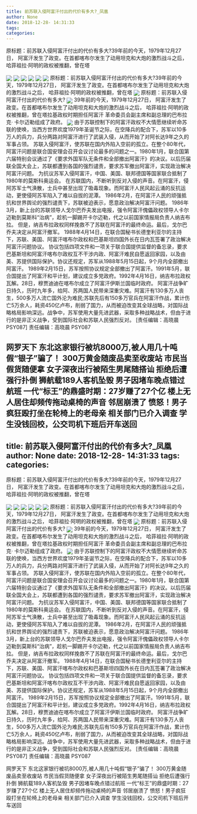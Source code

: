 ```yaml
---
title: 前苏联入侵阿富汗付出的代价有多大?_凤凰
author: None
date: 2018-12-28- 14:31:33
tags: 
categories: 
---
```

原标题：前苏联入侵阿富汗付出的代价有多大?39年前的今天，1979年12月27日， 阿富汗发生了政变。在首都喀布尔发生了动用坦克和大炮的激烈战斗之后， 哈菲祖拉·阿明的政权被推翻，曾在塔
<!-- more -->
                                
<img align="center" border="0" src="http://p1.ifengimg.com/a/2018_37/b1595fc7af57ef4_size19_w750_h172.gif" />
                                            
<img align="center" border="0" src="http://e0.ifengimg.com/05/2018/1227/D77695234410A44DAFC5B1C6CF537E199055C087_size51_w545_h331.jpeg" />
                                    
<img align="center" border="0" src="http://d.ifengimg.com/w600/e0.ifengimg.com/10/2018/1227/916C39D2292F5F3D866A6BFF9F859055518D220F_size64_w671_h366.jpeg" />
                            
<img align="center" border="0" src="http://e0.ifengimg.com/11/2018/1227/51AA3C16EF3C7BF5B968601A295DACA5934B3EC7_size51_w587_h351.jpeg" />
<img align="center" border="0" src="http://p2.ifengimg.com/a/2018_37/253d1eccaf46f38_size55_w1667_h104.jpg" />
<img align="center" border="0" src="http://p3.ifengimg.com/a/2018_49/a64cd6a00abc394_size348_w531_h705.jpg" />
原标题：前苏联入侵阿富汗付出的代价有多大?39年前的今天，1979年12月27日， 阿富汗发生了政变。在首都喀布尔发生了动用坦克和大炮的激烈战斗之后， 哈菲祖拉·阿明的政权被推翻，曾在塔
<img align="center" border="0" src="http://p0.ifengimg.com/a/2018_51/b8efb7a0a266d7b_size229_w600_h755.jpg" />
原标题：前苏联入侵阿富汗付出的代价有多大?
<img align="center" border="0" src="http://p3.ifengimg.com/a/2018_50/8f2d1a9637ac61d_size107_w750_h230.gif" />
39年前的今天，1979年12月27日， 阿富汗发生了政变。在首都喀布尔发生了动用坦克和大炮的激烈战斗之后， 哈菲祖拉·阿明的政权被推翻，曾在塔拉基政权时期担任阿富汗 革命委员会副主席和副总理的巴布拉克· 卡尔迈勒组成了政府。
<img align="center" border="0" src="http://p2.ifengimg.com/a/2016/0810/204c433878d5cf9size1_w16_h16.png" />
由于苏联控制下的阿富汗政权不大情愿继续听命苏联的使唤，当西方世界欢度1979年圣诞节之际，在空降兵的配合下，苏军以10多万人的兵力，兵分两路对阿富汗进行了武装入侵，从而开始了对阿长达9年之久的军事占领。
苏联入侵阿富汗，使苏联在国内外陷入空前的孤立。在整个80年代，阿富汗问题是联合国安理会召开会议讨论最多的问题之一。1980年1月，联合国第六届特别会议通过了《要求外国军队无条件和全部撤出阿富汗》的决议。以后历届联全国大会上，苏联都遭到各国的强烈谴责，要求苏军撤出阿富汗，实现政治解决阿富汗问题。
为抗议苏军入侵阿富汗，中国、美国、联邦德国等国家联合抵制了1980年的莫斯科奥运会。
在苏联国内，不断听到反对入侵的声音。在阿富汗，侵阿苏军士气涣散，士兵中甚至出现了吸毒现象。而阿富汗人民风起云涌的反抗运动，更使侵阿苏军陷入了难以自拔的泥潭。
1986年2月，在阿富汗人民的顽强抵抗和世界舆论的强烈谴责下，苏联被迫表示，愿意政治解决阿富汗问题。
1986年3月，新上台的苏联领导人戈尔巴乔夫发出电报，强令阿富汗傀儡政权领导人卡尔迈勒到莫斯科“治病”，趁机一脚踢开卡尔迈勒，代之以前国家情报局负责人纳吉布拉。
但是，纳吉布拉政权同样挽救不了苏联在阿富汗的最终命运。最后，戈尔巴乔夫决定从阿富汗撤军。
1988年4月14日，在联合国秘书长德奎利亚尔的主持下，苏联、美国、阿富汗喀布尔政权和巴基斯坦四国外长在日内瓦签署了政治解决阿富汗问题协议。
协议包括四项文件和一项关于联合国提供监督的备忘录，要求巴基斯坦和阿富汗喀布尔政权互不干涉内政、阿富汗难民自愿返回家园，以及由美、苏提供国际保护。协议还规定，苏军从1988年5月15日起，9个月内全部撤出阿富汗。
1989年2月15日，苏军按照协议规定全部撤出了阿富汗。1991年5月，联合国提出了阿富汗和平计划，建议成立多党政府。1992年4月16日，纳吉布拉政权瓦解。28日，穆贾迪迪在喀布尔成立了阿富汗伊斯兰国临时政府。
阿富汗战争旷日持久，历时九年多，给阿、苏两国人民带来深重灾难。阿富汗有130多万人丧生，500多万人流亡国外沦为难民;苏联先后有150多万官兵在阿富汗作战，累计伤亡5万余人，耗资450亿卢布，削弱了国力，从而被迫改变其全球战略，对国际战略格局影响深远。战争中，苏军使用大量先进武器，采取多种战略战术，但由于进行的是非正义战争，受到国际社会和苏联人民强烈反对。
                                [责任编辑：高晓晨                                    PSY087]                            
                                责任编辑：高晓晨                                    PSY087                            
                                                            
网罗天下
东北这家银行被坑8000万,被人用几十吨假“银子”骗了！
300万黄金随废品卖至收废站 市民当假货随便拿
女子深夜出行被陌生男尾随搭讪 拒绝后遭强行扑倒
狮航载189人客机坠毁 男子因堵车晚点错过航班
一代“标王”的鼎盛时期：27岁赚了27个亿
楼上无人居住却频传拖动桌椅的声音 邻居崩溃了
愤怒！男子疯狂殴打坐在轮椅上的老母亲 相关部门已介入调查
学生没钱回校，公交司机下班后开车送回
---
title: 前苏联入侵阿富汗付出的代价有多大?_凤凰
author: None
date: 2018-12-28- 14:31:33
tags: 
categories: 
---
原标题：前苏联入侵阿富汗付出的代价有多大?39年前的今天，1979年12月27日， 阿富汗发生了政变。在首都喀布尔发生了动用坦克和大炮的激烈战斗之后， 哈菲祖拉·阿明的政权被推翻，曾在塔
<!-- more -->
                                
<img align="center" border="0" src="http://p1.ifengimg.com/a/2018_37/b1595fc7af57ef4_size19_w750_h172.gif" />
                                            
<img align="center" border="0" src="http://e0.ifengimg.com/05/2018/1227/D77695234410A44DAFC5B1C6CF537E199055C087_size51_w545_h331.jpeg" />
                                    
<img align="center" border="0" src="http://d.ifengimg.com/w600/e0.ifengimg.com/10/2018/1227/916C39D2292F5F3D866A6BFF9F859055518D220F_size64_w671_h366.jpeg" />
                            
<img align="center" border="0" src="http://e0.ifengimg.com/11/2018/1227/51AA3C16EF3C7BF5B968601A295DACA5934B3EC7_size51_w587_h351.jpeg" />
<img align="center" border="0" src="http://p2.ifengimg.com/a/2018_37/253d1eccaf46f38_size55_w1667_h104.jpg" />
<img align="center" border="0" src="http://p3.ifengimg.com/a/2018_49/a64cd6a00abc394_size348_w531_h705.jpg" />
原标题：前苏联入侵阿富汗付出的代价有多大?39年前的今天，1979年12月27日， 阿富汗发生了政变。在首都喀布尔发生了动用坦克和大炮的激烈战斗之后， 哈菲祖拉·阿明的政权被推翻，曾在塔
<img align="center" border="0" src="http://p0.ifengimg.com/a/2018_51/b8efb7a0a266d7b_size229_w600_h755.jpg" />
原标题：前苏联入侵阿富汗付出的代价有多大?
<img align="center" border="0" src="http://p3.ifengimg.com/a/2018_50/8f2d1a9637ac61d_size107_w750_h230.gif" />
39年前的今天，1979年12月27日， 阿富汗发生了政变。在首都喀布尔发生了动用坦克和大炮的激烈战斗之后， 哈菲祖拉·阿明的政权被推翻，曾在塔拉基政权时期担任阿富汗 革命委员会副主席和副总理的巴布拉克· 卡尔迈勒组成了政府。
<img align="center" border="0" src="http://p2.ifengimg.com/a/2016/0810/204c433878d5cf9size1_w16_h16.png" />
由于苏联控制下的阿富汗政权不大情愿继续听命苏联的使唤，当西方世界欢度1979年圣诞节之际，在空降兵的配合下，苏军以10多万人的兵力，兵分两路对阿富汗进行了武装入侵，从而开始了对阿长达9年之久的军事占领。
苏联入侵阿富汗，使苏联在国内外陷入空前的孤立。在整个80年代，阿富汗问题是联合国安理会召开会议讨论最多的问题之一。1980年1月，联合国第六届特别会议通过了《要求外国军队无条件和全部撤出阿富汗》的决议。以后历届联全国大会上，苏联都遭到各国的强烈谴责，要求苏军撤出阿富汗，实现政治解决阿富汗问题。
为抗议苏军入侵阿富汗，中国、美国、联邦德国等国家联合抵制了1980年的莫斯科奥运会。
在苏联国内，不断听到反对入侵的声音。在阿富汗，侵阿苏军士气涣散，士兵中甚至出现了吸毒现象。而阿富汗人民风起云涌的反抗运动，更使侵阿苏军陷入了难以自拔的泥潭。
1986年2月，在阿富汗人民的顽强抵抗和世界舆论的强烈谴责下，苏联被迫表示，愿意政治解决阿富汗问题。
1986年3月，新上台的苏联领导人戈尔巴乔夫发出电报，强令阿富汗傀儡政权领导人卡尔迈勒到莫斯科“治病”，趁机一脚踢开卡尔迈勒，代之以前国家情报局负责人纳吉布拉。
但是，纳吉布拉政权同样挽救不了苏联在阿富汗的最终命运。最后，戈尔巴乔夫决定从阿富汗撤军。
1988年4月14日，在联合国秘书长德奎利亚尔的主持下，苏联、美国、阿富汗喀布尔政权和巴基斯坦四国外长在日内瓦签署了政治解决阿富汗问题协议。
协议包括四项文件和一项关于联合国提供监督的备忘录，要求巴基斯坦和阿富汗喀布尔政权互不干涉内政、阿富汗难民自愿返回家园，以及由美、苏提供国际保护。协议还规定，苏军从1988年5月15日起，9个月内全部撤出阿富汗。
1989年2月15日，苏军按照协议规定全部撤出了阿富汗。1991年5月，联合国提出了阿富汗和平计划，建议成立多党政府。1992年4月16日，纳吉布拉政权瓦解。28日，穆贾迪迪在喀布尔成立了阿富汗伊斯兰国临时政府。
阿富汗战争旷日持久，历时九年多，给阿、苏两国人民带来深重灾难。阿富汗有130多万人丧生，500多万人流亡国外沦为难民;苏联先后有150多万官兵在阿富汗作战，累计伤亡5万余人，耗资450亿卢布，削弱了国力，从而被迫改变其全球战略，对国际战略格局影响深远。战争中，苏军使用大量先进武器，采取多种战略战术，但由于进行的是非正义战争，受到国际社会和苏联人民强烈反对。
                                [责任编辑：高晓晨                                    PSY087]                            
                                责任编辑：高晓晨                                    PSY087                            
                                                            
网罗天下
东北这家银行被坑8000万,被人用几十吨假“银子”骗了！
300万黄金随废品卖至收废站 市民当假货随便拿
女子深夜出行被陌生男尾随搭讪 拒绝后遭强行扑倒
狮航载189人客机坠毁 男子因堵车晚点错过航班
一代“标王”的鼎盛时期：27岁赚了27个亿
楼上无人居住却频传拖动桌椅的声音 邻居崩溃了
愤怒！男子疯狂殴打坐在轮椅上的老母亲 相关部门已介入调查
学生没钱回校，公交司机下班后开车送回
